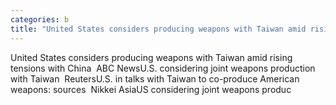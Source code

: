 ```yaml
---
categories: b
title: "United States considers producing weapons with Taiwan amid rising tensions with China  ABC News"
---
```

United States considers producing weapons with Taiwan amid rising tensions with China&nbsp;&nbsp;ABC NewsU.S. considering joint weapons production with Taiwan&nbsp;&nbsp;ReutersU.S. in talks with Taiwan to co-produce American weapons: sources&nbsp;&nbsp;Nikkei AsiaUS considering joint weapons produc